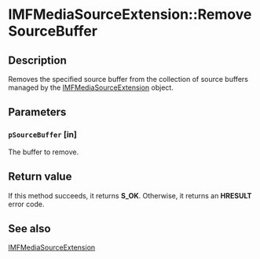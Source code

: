 # IMFMediaSourceExtension::RemoveSourceBuffer

## Description

Removes the specified source buffer from the collection of source buffers managed by the [IMFMediaSourceExtension](https://learn.microsoft.com/windows/desktop/api/mfmediaengine/nn-mfmediaengine-imfmediasourceextension) object.

## Parameters

### `pSourceBuffer` [in]

The buffer to remove.

## Return value

If this method succeeds, it returns **S_OK**. Otherwise, it returns an **HRESULT** error code.

## See also

[IMFMediaSourceExtension](https://learn.microsoft.com/windows/desktop/api/mfmediaengine/nn-mfmediaengine-imfmediasourceextension)